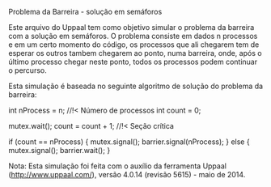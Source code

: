 Problema da Barreira - solução em semáforos

Este arquivo do Uppaal tem como objetivo simular o problema
da barreira com a solução em semáforos. O problema consiste em 
dados n processos e em um certo momento do código, os processos
que ali chegarem tem de esperar os outros tambem chegarem ao 
ponto, numa barreira, onde, após o último processo chegar neste
ponto, todos os processos podem continuar o percurso.

Esta simulação é baseada no seguinte algoritmo de solução do
problema da barreira:

int nProcess = n;  //!< Número de processos
int count = 0;

mutex.wait();
count = count + 1;  //!< Seção crítica

if (count == nProcess) {
	mutex.signal();
	barrier.signal(nProcess);
} else {
	mutex.signal();
	barrier.wait();
}

Nota: Esta simulação foi feita com o auxílio da ferramenta Uppaal 
(http://www.uppaal.com/), versão 4.0.14 (revisão 5615) - maio de 2014.